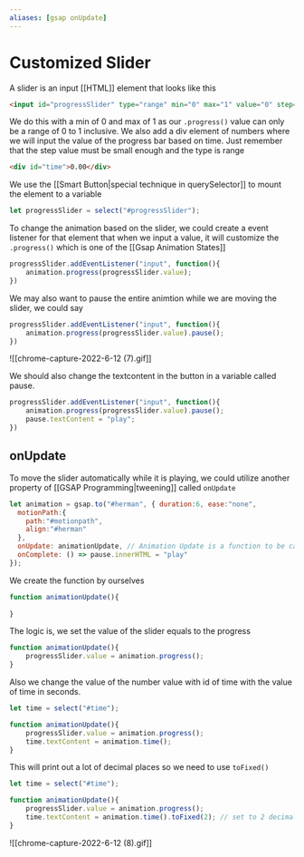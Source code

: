 ```yaml
---
aliases: [gsap onUpdate]
---
```

# Customized Slider
A slider is an input [[HTML]] element that looks like this
```html
<input id="progressSlider" type="range" min="0" max="1" value="0" step="0.001" />
```

We do this with a min of 0 and max of 1 as our `.progress()` value can only be a range of 0 to 1 inclusive.
We also add a div element of numbers where we will input the value of the progress bar based on time. Just remember that the step value must be small enough and the type is range
```html
<div id="time">0.00</div>
```

We use the [[Smart Button|special technique in querySelector]] to mount the element to a variable
```js
let progressSlider = select("#progressSlider");
```

To change the animation based on the slider, we could create a event listener for that element that when we input a value, it will customize the `.progress()` which is one of the  [[Gsap Animation States]]

```js
progressSlider.addEventListener("input", function(){
	animation.progress(progressSlider.value);
})
```

We may also want to pause the entire animtion while we are moving the slider, we could say
```js
progressSlider.addEventListener("input", function(){
	animation.progress(progressSlider.value).pause();
})
```
![[chrome-capture-2022-6-12 (7).gif]]

We should also change the textcontent in the button in a variable called pause.
```js
progressSlider.addEventListener("input", function(){
	animation.progress(progressSlider.value).pause();
	pause.textContent = "play";
})
```

## onUpdate
To move the slider automatically while it is playing, we could utilize another property of [[GSAP Programming|tweening]] called `onUpdate`
```js
let animation = gsap.to("#herman", { duration:6, ease:"none",
  motionPath:{
    path:"#motionpath",
    align:"#herman"
  },
  onUpdate: animationUpdate, // Animation Update is a function to be called
  onComplete: () => pause.innerHTML = "play"
});
```

We create the function by ourselves
```js
function animationUpdate(){
	
}
```

The logic is, we set the value of the slider equals to the progress
```js
function animationUpdate(){
	progressSlider.value = animation.progress();
}
```

Also we change the value of the number value with id of time with the value of time in seconds.
```js
let time = select("#time");

function animationUpdate(){
	progressSlider.value = animation.progress();
	time.textContent = animation.time();
}
```

This will print out a lot of decimal places so we need to use `toFixed()`
```js
let time = select("#time");

function animationUpdate(){
	progressSlider.value = animation.progress();
	time.textContent = animation.time().toFixed(2); // set to 2 decimal place
}
```
![[chrome-capture-2022-6-12 (8).gif]]

